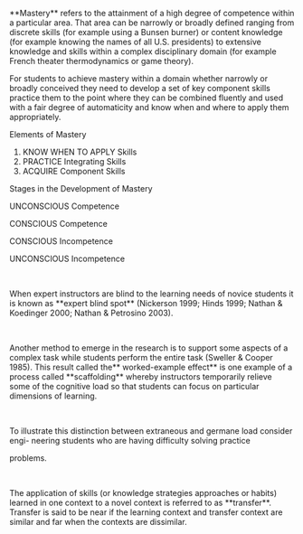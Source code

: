 <p>**Mastery**<span style=font-weight: 400;> refers to the attainment of a high degree of competence within a particular area. That area can be narrowly or broadly defined ranging from discrete skills (for example using a Bunsen burner) or content knowledge (for example knowing the names of all U.S. presidents) to extensive knowledge and skills within a complex disciplinary domain (for example French theater thermodynamics or game theory).</span></p>

<p><span style=font-weight: 400;>For students to achieve mastery within a domain whether narrowly or broadly conceived they need to develop a set of key component skills practice them to the point where they can be combined fluently and used with a fair degree of automaticity and know when and where to apply them appropriately.</span></p>

<p><span style=font-weight: 400;>Elements of Mastery</span></p>

<ol>  <li><span style=font-weight: 400;> KNOW WHEN TO APPLY Skills</span></li>  <li><span style=font-weight: 400;> PRACTICE Integrating Skills</span></li>  <li><span style=font-weight: 400;> ACQUIRE Component Skills</span></li>  </ol>

<p><span style=font-weight: 400;>Stages in the Development of Mastery</span></p>  <p><span style=font-weight: 400;>UNCONSCIOUS Competence</span></p>  <p><span style=font-weight: 400;>CONSCIOUS Competence</span></p>  <p><span style=font-weight: 400;>CONSCIOUS Incompetence</span></p>  <p><span style=font-weight: 400;>UNCONSCIOUS Incompetence</span></p>  <p><span style=font-weight: 400;>  </span></p>  <p><span style=font-weight: 400;>When expert instructors are blind to the learning needs of novice students it is known as </span>**expert blind spot**<span style=font-weight: 400;> (Nickerson 1999; Hinds 1999; Nathan &amp; Koedinger 2000; Nathan &amp; Petrosino 2003).</span></p>  <p><span style=font-weight: 400;> </span></p>  <p><span style=font-weight: 400;>Another method to emerge in the research is to support some aspects of a complex task while students perform the entire task (Sweller &amp; Cooper 1985). This result called the</span>** worked-example effect**<span style=font-weight: 400;> is one example of a process called </span>**scaffolding**<span style=font-weight: 400;> whereby instructors temporarily relieve some of the cognitive load so that students can focus on particular dimensions of learning.</span></p>  <p><span style=font-weight: 400;> </span></p>  <p><span style=font-weight: 400;>To illustrate this distinction between extraneous and germane load consider engi- neering students who are having difficulty solving practice</span></p>  <p><span style=font-weight: 400;>problems.</span></p>  <p><span style=font-weight: 400;> </span></p>  <p><span style=font-weight: 400;>The application of skills (or knowledge strategies approaches or habits) learned in one context to a novel context is referred to as </span>**transfer**<span style=font-weight: 400;>. Transfer is said to be near if the learning context and transfer context are similar and far when the contexts are dissimilar.</span></p>